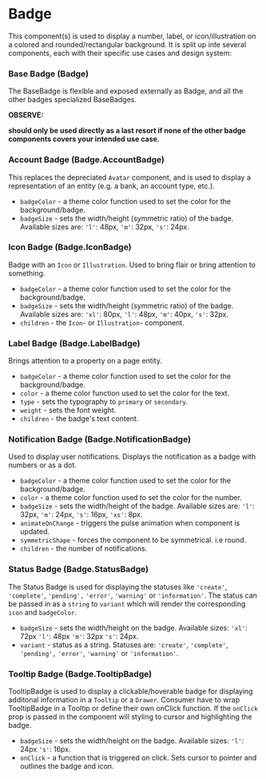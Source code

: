 # Badge

This component(s) is used to display a number, label, or icon/illustration on a colored and rounded/rectangular background. It is split up inte several components, each with their specific use cases and design system:

### Base Badge (Badge)

The BaseBadge is flexible and exposed externally as Badge, and all the other badges specialized BaseBadges.

**OBSERVE:**

**<Badge> should only be used directly as a last resort if none of the other badge components covers your intended use case.**

### Account Badge (Badge.AccountBadge)

This replaces the depreciated `Avatar` component, and is used to display a representation of an entity (e.g. a bank, an account type, etc.).

- `badgeColor` - a theme color function used to set the color for the background/badge.
- `badgeSize` - sets the width/height (symmetric ratio) of the badge. Available sizes are: `'l'`: 48px, `'m'`: 32px, `'s'`: 24px.

### Icon Badge (Badge.IconBadge)

Badge with an `Icon` or `Illustration`. Used to bring flair or bring attention to something.

- `badgeColor` - a theme color function used to set the color for the background/badge.
- `badgeSize` - sets the width/height (symmetric ratio) of the badge. Available sizes are: `'xl'`: 80px, `'l'`: 48px, `'m'`: 40px, `'s'`: 32px.
- `children` - the `Icon`- or `Illustration`- component.

### Label Badge (Badge.LabelBadge)

Brings attention to a property on a page entity.

- `badgeColor` - a theme color function used to set the color for the background/badge.
- `color` - a theme color function used to set the color for the text.
- `type` - sets the typography to `primary` or `secondary`.
- `weight` - sets the font weight.
- `children` - the badge's text content.

### Notification Badge (Badge.NotificationBadge)

Used to display user notifications. Displays the notification as a badge with numbers or as a dot.

- `badgeColor` - a theme color function used to set the color for the background/badge.
- `color` - a theme color function used to set the color for the number.
- `badgeSize` - sets the width/height of the badge. Available sizes are: `'l'`: 32px, `'m'`: 24px, `'s'`: 16px, `'xs'`: 8px.
- `animateOnChange` - triggers the pulse animation when component is updated.
- `symmetricShape` - forces the component to be symmetrical. i.e round.
- `children` - the number of notifications.

### Status Badge (Badge.StatusBadge)

The Status Badge is used for displaying the statuses like `'create'`, `'complete'`, `'pending',` `'error'`, `'warning'` or `'information'`.
The status can be passed in as a `string` to `variant` which will render the corresponding `icon` and `badgeColor`.

- `badgeSize` - sets the width/height on the badge. Available sizes: `'xl'`: 72px `'l'`: 48px `'m'`: 32px `'s'`: 24px.
- `variant` - status as a string. Statuses are: `'create'`, `'complete'`, `'pending',` `'error'`, `'warning'` or `'information'`.

### Tooltip Badge (Badge.TooltipBadge)

TooltipBadge is used to display a clickable/hoverable badge for displaying additonal information in a `Tooltip` or a `Drawer`.
Consumer have to wrap TooltipBadge in a Tooltip or define their own onClick function.
If the `onClick` prop is passed in the component will styling to cursor and highlighting the badge.

- `badgeSize` - sets the width/height on the badge. Available sizes: `'l'`: 24px `'s'`: 16px.
- `onClick` - a function that is triggered on click. Sets cursor to pointer and outlines the badge and icon.
